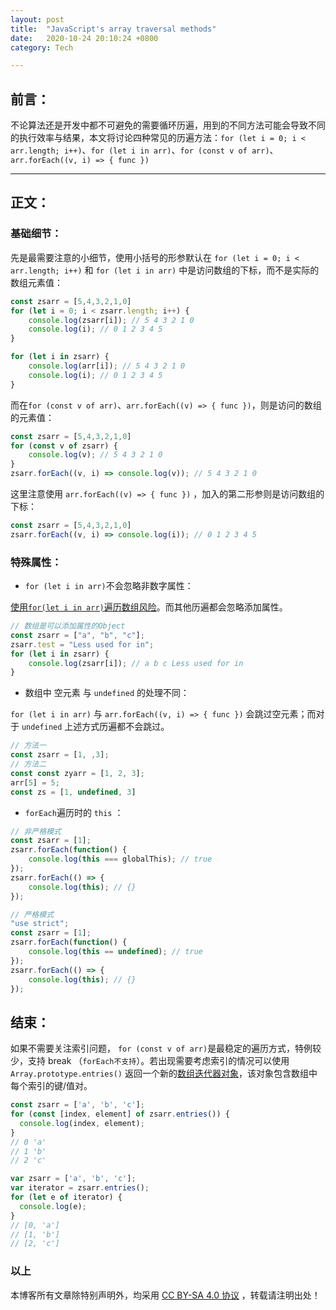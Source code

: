 ```yaml
---
layout: post
title:  "JavaScript's array traversal methods"
date:   2020-10-24 20:10:24 +0800
category: Tech

---
```


## 前言：

不论算法还是开发中都不可避免的需要循环历遍，用到的不同方法可能会导致不同的执行效率与结果，本文将讨论四种常见的历遍方法：`for (let i = 0; i < arr.length; i++)`、`for (let i in arr)`、`for (const v of arr)`、`arr.forEach((v, i) => { func })`

---

## 正文：

### 基础细节：

先是最需要注意的小细节，使用小括号的形参默认在 `for (let i = 0; i < arr.length; i++)` 和 `for (let i in arr)` 中是访问数组的下标，而不是实际的数组元素值：

```js
const zsarr = [5,4,3,2,1,0]
for (let i = 0; i < zsarr.length; i++) {
    console.log(zsarr[i]); // 5 4 3 2 1 0
    console.log(i); // 0 1 2 3 4 5
}

for (let i in zsarr) {
    console.log(arr[i]); // 5 4 3 2 1 0
    console.log(i); // 0 1 2 3 4 5
}
```

而在`for (const v of arr)`、`arr.forEach((v) => { func })`，则是访问的数组的元素值：

```js
const zsarr = [5,4,3,2,1,0]
for (const v of zsarr) {
    console.log(v); // 5 4 3 2 1 0
}
zsarr.forEach((v, i) => console.log(v)); // 5 4 3 2 1 0
```

这里注意使用 `arr.forEach((v) => { func })` ，加入的第二形参则是访问数组的下标：

```js
const zsarr = [5,4,3,2,1,0]
zsarr.forEach((v, i) => console.log(i)); // 0 1 2 3 4 5
```

### 特殊属性：

- `for (let i in arr)`不会忽略非数字属性：

[使用`for(let i in arr)`遍历数组风险](https://stackoverflow.com/questions/500504/why-is-using-for-in-with-array-iteration-a-bad-idea)。而其他历遍都会忽略添加属性。

```js
// 数组是可以添加属性的Object
const zsarr = ["a", "b", "c"];
zsarr.test = "Less used for in";
for (let i in zsarr) {
    console.log(zsarr[i]); // a b c Less used for in
}
```

- 数组中 空元素 与 `undefined` 的处理不同：

`for (let i in arr)` 与 `arr.forEach((v, i) => { func })` 会跳过空元素；而对于 `undefined` 上述方式历遍都不会跳过。

```js
// 方法一
const zsarr = [1, ,3];
// 方法二
const const zyarr = [1, 2, 3];
arr[5] = 5;
const zs = [1, undefined, 3]
```

- `forEach`遍历时的 `this` ：

```js
// 非严格模式
const zsarr = [1];
zsarr.forEach(function() {
    console.log(this === globalThis); // true
});
zsarr.forEach(() => {
    console.log(this); // {}
});
```

```js
// 严格模式
"use strict";
const zsarr = [1];
zsarr.forEach(function() {
    console.log(this == undefined); // true
});
zsarr.forEach(() => {
    console.log(this); // {}
});
```

## 结束：

如果不需要关注索引问题， `for (const v of arr)`是最稳定的遍历方式，特例较少，支持 break （`forEach不支持`）。若出现需要考虑索引的情况可以使用 `Array.prototype.entries()` 返回一个新的[数组迭代器对象](https://developer.mozilla.org/en-US/docs/Web/JavaScript/Reference/Global_Objects/Array/entries)，该对象包含数组中每个索引的键/值对。

```js
const zsarr = ['a', 'b', 'c'];
for (const [index, element] of zsarr.entries()) {
  console.log(index, element);
}
// 0 'a'
// 1 'b'
// 2 'c'
```

```js
var zsarr = ['a', 'b', 'c'];
var iterator = zsarr.entries();
for (let e of iterator) {
  console.log(e);
}
// [0, 'a']
// [1, 'b']
// [2, 'c']
```

### 以上

本博客所有文章除特别声明外，均采用 [CC BY-SA 4.0 协议](https://creativecommons.org/licenses/by-sa/4.0/deed.zh) ，转载请注明出处！
